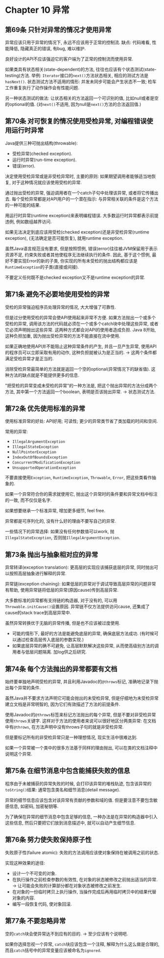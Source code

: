 # Chapter 10 异常
## 第69条 只针对异常的情况才使用异常
异常应该只用于异常的情况下, 永远不应该用于正常的控制流. 
缺点: 代码难看, 性能降低, 隐藏真正的错误, 有bug, 难以维护.

良好设计的API不应该强迫它的客户端为了正常的控制流而使用异常.

如果类具有状态相关(state-dependent)的方法, 往往也应该有个状态测试(state-testing)方法.
举例: `Iterator`接口的`next()`方法状态相关, 相应的测试方法是`hasNext()`.
状态测试方法不适用的情形: 并发未同步可能会产生状态不一致; 检车工作重复执行了动作操作会有性能问题.

另一种状态测试的做法: 让状态相关的方法返回一个可识别的值, 比如null或者是空的optional的值.
(对`next()`不适用, 因为null是`next()`方法的合法返回值.)

## 第70条 对可恢复的情况使用受检异常, 对编程错误使用运行时异常
Java提供三种可抛出结构(throwable):
* 受检异常(checked exception).
* 运行时异常(run-time exception).
* 错误(error).

决定使用受检异常或是非受检异常时, 主要的原则: 如果期望调用者能够适当地恢复, 对于这种情况就应该使用受检的异常.

通过抛出受检的异常, 强迫调用者在一个catch子句中处理该异常, 或者将它传播出去. 
每个受检异常都是对API用户的一个潜在指示: 与异常相关联的条件是这个方法的一种可能的结果.

用运行时异常(runtime exception)来表明编程错误. 大多数运行时异常都表示前提违例, 例如数组越界访问.

如果无法决定到底应该用受检(checked exception)还是非受检异常(runtime exception), (无法确定是否可能恢复), 就用runtime exception.

虽然Java语言规范没有要求, 但是按照惯例, 错误(error)往往被JVM保留用于表示资源不足, 约束失败或者其他使程序无法继续执行的条件.
因此, 基于这个惯例, 最好不要实现Error的新的子类, 你实现的所有未受检的抛出结构都应该是`RuntimeException`的子类(直接或间接).

不要定义任何既不是checked exception又不是runtime exception的异常.

## 第71条 避免不必要地使用受检的异常
受检的异常强迫程序员处理异常的情况, 大大增强了可靠性.

但是过分使用受检的异常会使API使用起来非常不方便.
如果方法抛出一个或多个受检的异常, 调用该方法的代码就必须在一个或多个catch块中处理这些异常, 或者它必须声明抛出这些异常.
这两种方式都会对API的使用者造成负担. Java 8开始, 这种负担加重, 因为抛出受检异常的方法不能直接在流中使用.

如果正确地使用API并不能阻止这种异常条件的产生, 并且一旦产生异常, 使用API的程序员可以立即采取有用的动作, 这种负担就被认为是正当的. 
-> 这两个条件都满足受检异常才是正当的.

消除受检异常最简单的方法就是返回一个空的optional(异常情况下的缺省值). 这种方法的缺点就是不能提供更多的信息.

"把受检的异常变成未受检的异常"的一种方法是, 把这个抛出异常的方法分成两个方法, 其中第一个方法返回一个boolean, 表明是否该抛出异常. -> 状态测试方法.

## 第72条 优先使用标准的异常
使用标准异常的好处: API好用; 可读性; 更少的异常类节省了类加载的时间和空间.

常用的异常:
* `IllegalArgumentException`
* `IllegalStateException`
* `NullPointerException`
* `IndexOutOfBoundsException`
* `ConcurrentModificationException`
* `UnsupportedOperationException`

不要直接使用`Exception`, `RuntimeException`, `Throwable`, `Error`, 把这些类看作抽象的.

如果一个异常符合你的需求就使用它, 抛出这个异常时的条件要和异常文档中标注的一致, 而不仅仅是名字.

如果想要继承一个标准异常, 增加更多细节, feel free.

异常都是可序列化的, 没有什么好的理由不要写自己的异常.

一些情况下的异常选择: 如果没有任何参数值可以work, 抛`IllegalStateException`, 否则抛`IllegalArgumentException`.

## 第73条 抛出与抽象相对应的异常
异常转译(exception translation): 更高层的实现应该捕获底层的异常, 同时抛出可以按照高层抽象进行解释的异常.

异常链(exception chaining): 如果低层的异常对于调试导致高层异常的问题非常有帮助, 使用异常链将低层的异常(原因cause)传到高层异常.

大多数标准的异常都有支持链的构造器, 对于没有的, 可以用`Throwable.initCause()`设置原因.
异常链不仅方法提供访问cause, 还集成了cause的stack trace到高层异常中.

虽然异常转换优于无脑的异常传播, 但是也不应该被过度使用.
* 可能的情形下, 最好的方法是能避免底层的异常, 确保底层方法成功. (有时候可以通过检查高层传入底层的参数实现.)
* 如果底层异常的确不可避免, 让高层默默解决这些异常, 从而使高级别方法的调用者与低层问题隔离. 加log供之后研究.

## 第74条 每个方法抛出的异常都要有文档
始终要单独地声明受检的异常, 并且利用Javadoc的`@throws`标记, 准确地记录下抛出每个异常的条件.

虽然Java并不要求方法声明它可能会抛出的未受检异常, 但是仔细地为未受检异常建立文档是非常明智的, 因为它们有效描述了方法的前提条件.

使用Javadoc的`@throws`标签来标记方法抛出的每个异常, 但是不要对非受检异常使用`throws`关键字.
这样对于方法的使用者来说可以很好地区分两类异常: 在文档中有`@throws`, 在方法声明中没有throws子句的就是非受检异常.

但是要标记所有的非受检异常只是一种理想情况, 现实生活中很难达到.

如果一个异常被一个类中的很多方法基于同样的理由抛出, 可以在类的文档注释中说明这个异常.

## 第75条 在细节消息中包含能捕获失败的信息
程序由于未被捕获的异常失败的时候, 会打印该异常的堆栈轨迹, 包含该异常的`toString()`结果: 通常包含类名和细节消息(detail message).

异常的细节信息应该包含对该异常有贡献的参数和域的值.
但是要注意不要包含敏感信息, 如密码, 加密秘钥等.

为了确保在异常的细节消息中包含足够的信息, 一种办法是在异常的构造器中引入这些信息, 然后只要把它们放到消息描述中, 就可以自动产生细节信息.

## 第76条 努力使失败保持原子性
失败原子性(failure atomic): 失败的方法调用应该使对象保持在被调用之前的状态.

实现这种效果的途径:
* 设计一个不可变的对象.
* 在执行操作之前检查参数的有效性, 在对象的状态被修改之前抛出适当的异常. -> 让可能会失败的计算部分都在对象状态被修改之前发生.
* 在对象的一份临时拷贝上执行操作, 当操作完成后再用临时拷贝中的结果代替对象的内容.
* 编写一段恢复代码, 使对象回滚.

## 第77条 不要忽略异常
空的`catch`块会使异常达不到应有的目的. -> 至少应该有个说明吧.

如果你选择忽视一个异常, `catch`块应该包含一个注释, 解释为什么这么做是合理的, 而且`catch`括号中的异常变量应该被命名为`ignored`.
